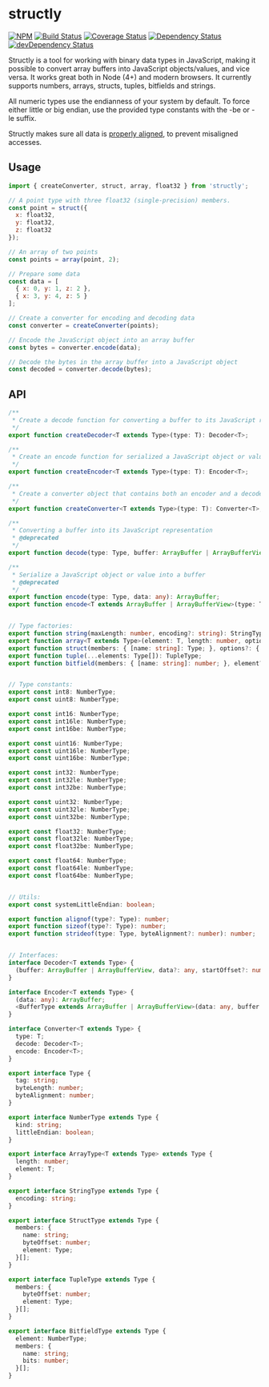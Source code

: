 # structly

[![NPM](https://img.shields.io/npm/v/structly.svg)](https://www.npmjs.com/package/structly)
[![Build Status](https://img.shields.io/travis/maxdavidson/structly/master.svg)](https://travis-ci.org/maxdavidson/structly)
[![Coverage Status](https://img.shields.io/coveralls/maxdavidson/structly/master.svg)](https://coveralls.io/github/maxdavidson/structly?branch=master)
[![Dependency Status](https://img.shields.io/david/maxdavidson/structly.svg)](https://david-dm.org/maxdavidson/structly)
[![devDependency Status](https://img.shields.io/david/dev/maxdavidson/structly.svg)](https://david-dm.org/maxdavidson/structly#info=devDependencies)

Structly is a tool for working with binary data types in JavaScript, making
it possible to convert array buffers into JavaScript objects/values, and vice versa.
It works great both in Node (4+) and modern browsers. It currently supports
numbers, arrays, structs, tuples, bitfields and strings.

All numeric types use the endianness of your system by default. To force either
little or big endian, use the provided type constants with the -be or -le suffix.

Structly makes sure all data is [properly aligned](https://en.wikipedia.org/wiki/Data_structure_alignment),
to prevent misaligned accesses.


## Usage

```javascript
import { createConverter, struct, array, float32 } from 'structly';

// A point type with three float32 (single-precision) members.
const point = struct({
  x: float32,
  y: float32,
  z: float32
});

// An array of two points
const points = array(point, 2);

// Prepare some data
const data = [
  { x: 0, y: 1, z: 2 },
  { x: 3, y: 4, z: 5 }
];

// Create a converter for encoding and decoding data
const converter = createConverter(points);

// Encode the JavaScript object into an array buffer
const bytes = converter.encode(data);

// Decode the bytes in the array buffer into a JavaScript object
const decoded = converter.decode(bytes);
```


## API

```typescript
/**
 * Create a decode function for converting a buffer to its JavaScript representation
 */
export function createDecoder<T extends Type>(type: T): Decoder<T>;

/**
 * Create an encode function for serialized a JavaScript object or value into a buffer
 */
export function createEncoder<T extends Type>(type: T): Encoder<T>;

/**
 * Create a converter object that contains both an encoder and a decoder
 */
export function createConverter<T extends Type>(type: T): Converter<T>;

/**
 * Converting a buffer into its JavaScript representation
 * @deprecated
 */
export function decode(type: Type, buffer: ArrayBuffer | ArrayBufferView, data?: any, startOffset?: number): any;

/**
 * Serialize a JavaScript object or value into a buffer
 * @deprecated
 */
export function encode(type: Type, data: any): ArrayBuffer;
export function encode<T extends ArrayBuffer | ArrayBufferView>(type: Type, data: any, buffer: T, startOffset?: number): T;


// Type factories:
export function string(maxLength: number, encoding?: string): StringType;
export function array<T extends Type>(element: T, length: number, options?: { pack?: boolean; }): ArrayType<T>;
export function struct(members: { [name: string]: Type; }, options?: { reorder?: boolean; pack?: boolean | number; }): StructType;
export function tuple(...elements: Type[]): TupleType;
export function bitfield(members: { [name: string]: number; }, element?: NumberType): BitfieldType;


// Type constants:
export const int8: NumberType;
export const uint8: NumberType;

export const int16: NumberType;
export const int16le: NumberType;
export const int16be: NumberType;

export const uint16: NumberType;
export const uint16le: NumberType;
export const uint16be: NumberType;

export const int32: NumberType;
export const int32le: NumberType;
export const int32be: NumberType;

export const uint32: NumberType;
export const uint32le: NumberType;
export const uint32be: NumberType;

export const float32: NumberType;
export const float32le: NumberType;
export const float32be: NumberType;

export const float64: NumberType;
export const float64le: NumberType;
export const float64be: NumberType;


// Utils:
export const systemLittleEndian: boolean;

export function alignof(type?: Type): number;
export function sizeof(type?: Type): number;
export function strideof(type: Type, byteAlignment?: number): number;


// Interfaces:
interface Decoder<T extends Type> {
  (buffer: ArrayBuffer | ArrayBufferView, data?: any, startOffset?: number): any;
}

interface Encoder<T extends Type> {
  (data: any): ArrayBuffer;
  <BufferType extends ArrayBuffer | ArrayBufferView>(data: any, buffer: BufferType, startOffset?: number): BufferType;
}

interface Converter<T extends Type> {
  type: T;
  decode: Decoder<T>;
  encode: Encoder<T>;
}

export interface Type {
  tag: string;
  byteLength: number;
  byteAlignment: number;
}

export interface NumberType extends Type {
  kind: string;
  littleEndian: boolean;
}

export interface ArrayType<T extends Type> extends Type {
  length: number;
  element: T;
}

export interface StringType extends Type {
  encoding: string;
}

export interface StructType extends Type {
  members: {
    name: string;
    byteOffset: number;
    element: Type;
  }[];
}

export interface TupleType extends Type {
  members: {
    byteOffset: number;
    element: Type;
  }[];
}

export interface BitfieldType extends Type {
  element: NumberType;
  members: {
    name: string;
    bits: number;
  }[];
}
```

